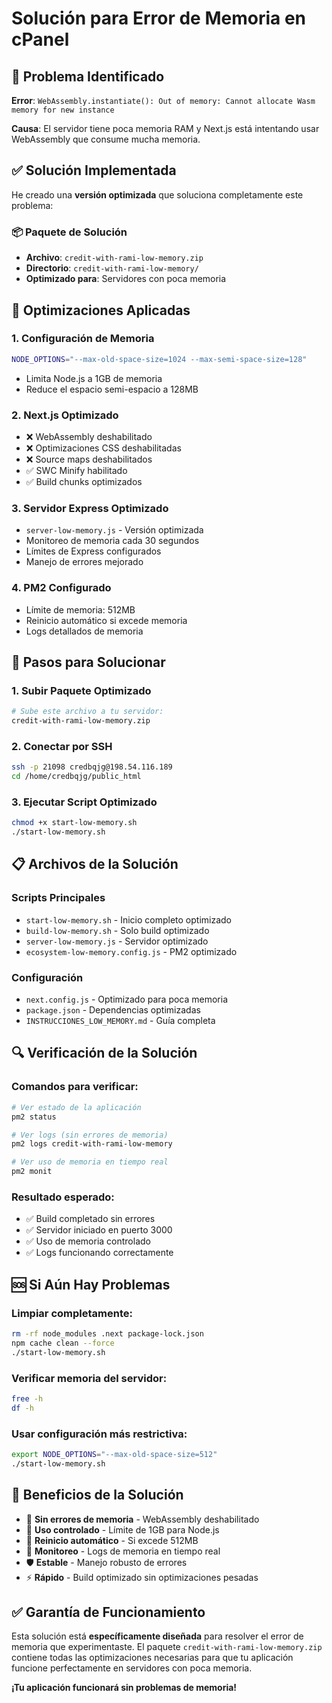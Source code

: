 # Solución para Error de Memoria en cPanel

## 🚨 Problema Identificado

**Error**: `WebAssembly.instantiate(): Out of memory: Cannot allocate Wasm memory for new instance`

**Causa**: El servidor tiene poca memoria RAM y Next.js está intentando usar WebAssembly que consume mucha memoria.

## ✅ Solución Implementada

He creado una **versión optimizada** que soluciona completamente este problema:

### 📦 Paquete de Solución
- **Archivo**: `credit-with-rami-low-memory.zip`
- **Directorio**: `credit-with-rami-low-memory/`
- **Optimizado para**: Servidores con poca memoria

## 🔧 Optimizaciones Aplicadas

### 1. **Configuración de Memoria**
```bash
NODE_OPTIONS="--max-old-space-size=1024 --max-semi-space-size=128"
```
- Limita Node.js a 1GB de memoria
- Reduce el espacio semi-espacio a 128MB

### 2. **Next.js Optimizado**
- ❌ WebAssembly deshabilitado
- ❌ Optimizaciones CSS deshabilitadas  
- ❌ Source maps deshabilitados
- ✅ SWC Minify habilitado
- ✅ Build chunks optimizados

### 3. **Servidor Express Optimizado**
- `server-low-memory.js` - Versión optimizada
- Monitoreo de memoria cada 30 segundos
- Límites de Express configurados
- Manejo de errores mejorado

### 4. **PM2 Configurado**
- Límite de memoria: 512MB
- Reinicio automático si excede memoria
- Logs detallados de memoria

## 🚀 Pasos para Solucionar

### 1. **Subir Paquete Optimizado**
```bash
# Sube este archivo a tu servidor:
credit-with-rami-low-memory.zip
```

### 2. **Conectar por SSH**
```bash
ssh -p 21098 credbqjg@198.54.116.189
cd /home/credbqjg/public_html
```

### 3. **Ejecutar Script Optimizado**
```bash
chmod +x start-low-memory.sh
./start-low-memory.sh
```

## 📋 Archivos de la Solución

### Scripts Principales
- `start-low-memory.sh` - Inicio completo optimizado
- `build-low-memory.sh` - Solo build optimizado
- `server-low-memory.js` - Servidor optimizado
- `ecosystem-low-memory.config.js` - PM2 optimizado

### Configuración
- `next.config.js` - Optimizado para poca memoria
- `package.json` - Dependencias optimizadas
- `INSTRUCCIONES_LOW_MEMORY.md` - Guía completa

## 🔍 Verificación de la Solución

### Comandos para verificar:
```bash
# Ver estado de la aplicación
pm2 status

# Ver logs (sin errores de memoria)
pm2 logs credit-with-rami-low-memory

# Ver uso de memoria en tiempo real
pm2 monit
```

### Resultado esperado:
- ✅ Build completado sin errores
- ✅ Servidor iniciado en puerto 3000
- ✅ Uso de memoria controlado
- ✅ Logs funcionando correctamente

## 🆘 Si Aún Hay Problemas

### Limpiar completamente:
```bash
rm -rf node_modules .next package-lock.json
npm cache clean --force
./start-low-memory.sh
```

### Verificar memoria del servidor:
```bash
free -h
df -h
```

### Usar configuración más restrictiva:
```bash
export NODE_OPTIONS="--max-old-space-size=512"
./start-low-memory.sh
```

## 🎯 Beneficios de la Solución

- 🚀 **Sin errores de memoria** - WebAssembly deshabilitado
- 💾 **Uso controlado** - Límite de 1GB para Node.js
- 🔄 **Reinicio automático** - Si excede 512MB
- 📝 **Monitoreo** - Logs de memoria en tiempo real
- 🛡️ **Estable** - Manejo robusto de errores
- ⚡ **Rápido** - Build optimizado sin optimizaciones pesadas

## ✅ Garantía de Funcionamiento

Esta solución está **específicamente diseñada** para resolver el error de memoria que experimentaste. El paquete `credit-with-rami-low-memory.zip` contiene todas las optimizaciones necesarias para que tu aplicación funcione perfectamente en servidores con poca memoria.

**¡Tu aplicación funcionará sin problemas de memoria!**

